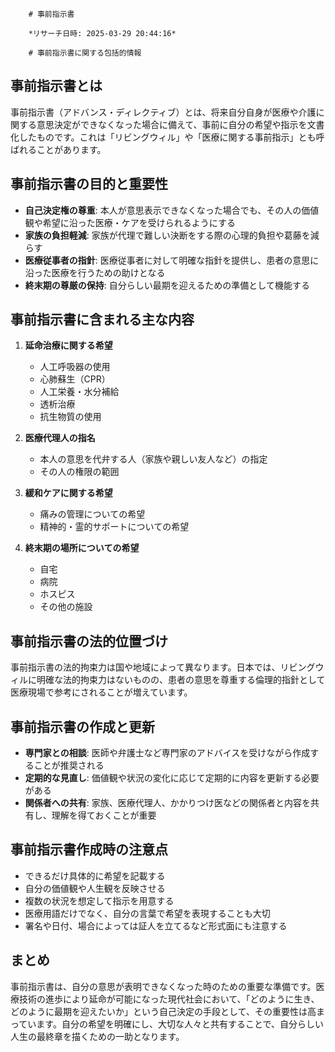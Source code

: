 
        # 事前指示書
        
        *リサーチ日時: 2025-03-29 20:44:16*
        
        # 事前指示書に関する包括的情報

## 事前指示書とは

事前指示書（アドバンス・ディレクティブ）とは、将来自分自身が医療や介護に関する意思決定ができなくなった場合に備えて、事前に自分の希望や指示を文書化したものです。これは「リビングウィル」や「医療に関する事前指示」とも呼ばれることがあります。

## 事前指示書の目的と重要性

- **自己決定権の尊重**: 本人が意思表示できなくなった場合でも、その人の価値観や希望に沿った医療・ケアを受けられるようにする
- **家族の負担軽減**: 家族が代理で難しい決断をする際の心理的負担や葛藤を減らす
- **医療従事者の指針**: 医療従事者に対して明確な指針を提供し、患者の意思に沿った医療を行うための助けとなる
- **終末期の尊厳の保持**: 自分らしい最期を迎えるための準備として機能する

## 事前指示書に含まれる主な内容

1. **延命治療に関する希望**
   - 人工呼吸器の使用
   - 心肺蘇生（CPR）
   - 人工栄養・水分補給
   - 透析治療
   - 抗生物質の使用

2. **医療代理人の指名**
   - 本人の意思を代弁する人（家族や親しい友人など）の指定
   - その人の権限の範囲

3. **緩和ケアに関する希望**
   - 痛みの管理についての希望
   - 精神的・霊的サポートについての希望

4. **終末期の場所についての希望**
   - 自宅
   - 病院
   - ホスピス
   - その他の施設

## 事前指示書の法的位置づけ

事前指示書の法的拘束力は国や地域によって異なります。日本では、リビングウィルに明確な法的拘束力はないものの、患者の意思を尊重する倫理的指針として医療現場で参考にされることが増えています。

## 事前指示書の作成と更新

- **専門家との相談**: 医師や弁護士など専門家のアドバイスを受けながら作成することが推奨される
- **定期的な見直し**: 価値観や状況の変化に応じて定期的に内容を更新する必要がある
- **関係者への共有**: 家族、医療代理人、かかりつけ医などの関係者と内容を共有し、理解を得ておくことが重要

## 事前指示書作成時の注意点

- できるだけ具体的に希望を記載する
- 自分の価値観や人生観を反映させる
- 複数の状況を想定して指示を用意する
- 医療用語だけでなく、自分の言葉で希望を表現することも大切
- 署名や日付、場合によっては証人を立てるなど形式面にも注意する

## まとめ

事前指示書は、自分の意思が表明できなくなった時のための重要な準備です。医療技術の進歩により延命が可能になった現代社会において、「どのように生き、どのように最期を迎えたいか」という自己決定の手段として、その重要性は高まっています。自分の希望を明確にし、大切な人々と共有することで、自分らしい人生の最終章を描くための一助となります。